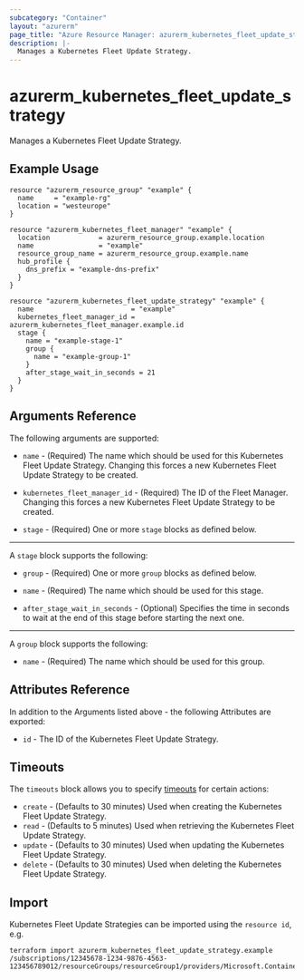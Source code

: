 ```yaml
---
subcategory: "Container"
layout: "azurerm"
page_title: "Azure Resource Manager: azurerm_kubernetes_fleet_update_strategy"
description: |-
  Manages a Kubernetes Fleet Update Strategy.
---
```


# azurerm_kubernetes_fleet_update_strategy

Manages a Kubernetes Fleet Update Strategy.

## Example Usage

```hcl
resource "azurerm_resource_group" "example" {
  name     = "example-rg"
  location = "westeurope"
}

resource "azurerm_kubernetes_fleet_manager" "example" {
  location            = azurerm_resource_group.example.location
  name                = "example"
  resource_group_name = azurerm_resource_group.example.name
  hub_profile {
    dns_prefix = "example-dns-prefix"
  }
}

resource "azurerm_kubernetes_fleet_update_strategy" "example" {
  name                        = "example"
  kubernetes_fleet_manager_id = azurerm_kubernetes_fleet_manager.example.id
  stage {
    name = "example-stage-1"
    group {
      name = "example-group-1"
    }
    after_stage_wait_in_seconds = 21
  }
}
```

## Arguments Reference

The following arguments are supported:

* `name` - (Required) The name which should be used for this Kubernetes Fleet Update Strategy. Changing this forces a new Kubernetes Fleet Update Strategy to be created.

* `kubernetes_fleet_manager_id` - (Required) The ID of the Fleet Manager. Changing this forces a new Kubernetes Fleet Update Strategy to be created.

* `stage` - (Required) One or more `stage` blocks as defined below.

---

A `stage` block supports the following:

* `group` - (Required) One or more `group` blocks as defined below.

* `name` - (Required) The name which should be used for this stage.

* `after_stage_wait_in_seconds` - (Optional) Specifies the time in seconds to wait at the end of this stage before starting the next one.

---

A `group` block supports the following:

* `name` - (Required) The name which should be used for this group.

## Attributes Reference

In addition to the Arguments listed above - the following Attributes are exported: 

* `id` - The ID of the Kubernetes Fleet Update Strategy.

## Timeouts

The `timeouts` block allows you to specify [timeouts](https://www.terraform.io/language/resources/syntax#operation-timeouts) for certain actions:

* `create` - (Defaults to 30 minutes) Used when creating the Kubernetes Fleet Update Strategy.
* `read` - (Defaults to 5 minutes) Used when retrieving the Kubernetes Fleet Update Strategy.
* `update` - (Defaults to 30 minutes) Used when updating the Kubernetes Fleet Update Strategy.
* `delete` - (Defaults to 30 minutes) Used when deleting the Kubernetes Fleet Update Strategy.

## Import

Kubernetes Fleet Update Strategies can be imported using the `resource id`, e.g.

```shell
terraform import azurerm_kubernetes_fleet_update_strategy.example /subscriptions/12345678-1234-9876-4563-123456789012/resourceGroups/resourceGroup1/providers/Microsoft.ContainerService/fleets/fleet1/updateStrategies/updateStrategy1
```
